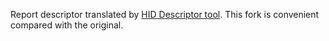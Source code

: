 Report descriptor translated by [HID Descriptor tool](https://github.com/CyborgMaster/HID_Descriptor_tool). This fork is convenient compared with the original.
